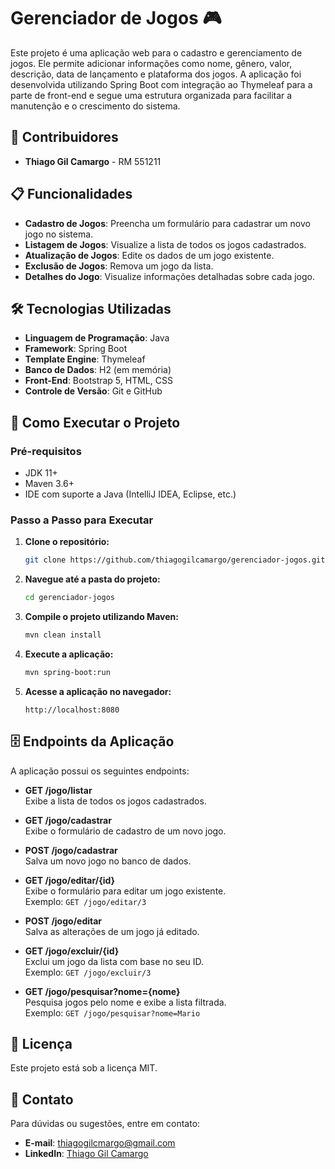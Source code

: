 


# Gerenciador de Jogos 🎮

Este projeto é uma aplicação web para o cadastro e gerenciamento de jogos. Ele permite adicionar informações como nome, gênero, valor, descrição, data de lançamento e plataforma dos jogos. A aplicação foi desenvolvida utilizando Spring Boot com integração ao Thymeleaf para a parte de front-end e segue uma estrutura organizada para facilitar a manutenção e o crescimento do sistema.

## 👥 Contribuidores

- **Thiago Gil Camargo** - RM 551211
  

## 📋 Funcionalidades

- **Cadastro de Jogos**: Preencha um formulário para cadastrar um novo jogo no sistema.
- **Listagem de Jogos**: Visualize a lista de todos os jogos cadastrados.
- **Atualização de Jogos**: Edite os dados de um jogo existente.
- **Exclusão de Jogos**: Remova um jogo da lista.
- **Detalhes do Jogo**: Visualize informações detalhadas sobre cada jogo.

## 🛠️ Tecnologias Utilizadas

- **Linguagem de Programação**: Java
- **Framework**: Spring Boot
- **Template Engine**: Thymeleaf
- **Banco de Dados**: H2 (em memória)
- **Front-End**: Bootstrap 5, HTML, CSS
- **Controle de Versão**: Git e GitHub

## 🚀 Como Executar o Projeto

### Pré-requisitos
- JDK 11+
- Maven 3.6+
- IDE com suporte a Java (IntelliJ IDEA, Eclipse, etc.)

### Passo a Passo para Executar

1. **Clone o repositório:**

    ```bash
    git clone https://github.com/thiagogilcamargo/gerenciador-jogos.git
    ```

2. **Navegue até a pasta do projeto:**

    ```bash
    cd gerenciador-jogos
    ```

3. **Compile o projeto utilizando Maven:**

    ```bash
    mvn clean install
    ```

4. **Execute a aplicação:**

    ```bash
    mvn spring-boot:run
    ```

5. **Acesse a aplicação no navegador:**

    ```
    http://localhost:8080
    ```

## 🗄️ Endpoints da Aplicação

A aplicação possui os seguintes endpoints:

- **GET /jogo/listar**  
  Exibe a lista de todos os jogos cadastrados.

- **GET /jogo/cadastrar**  
  Exibe o formulário de cadastro de um novo jogo.

- **POST /jogo/cadastrar**  
  Salva um novo jogo no banco de dados.

- **GET /jogo/editar/{id}**  
  Exibe o formulário para editar um jogo existente.  
  Exemplo: `GET /jogo/editar/3`

- **POST /jogo/editar**  
  Salva as alterações de um jogo já editado.

- **GET /jogo/excluir/{id}**  
  Exclui um jogo da lista com base no seu ID.  
  Exemplo: `GET /jogo/excluir/3`

- **GET /jogo/pesquisar?nome={nome}**  
  Pesquisa jogos pelo nome e exibe a lista filtrada.  
  Exemplo: `GET /jogo/pesquisar?nome=Mario`





## 📄 Licença

Este projeto está sob a licença MIT.

## 📧 Contato

Para dúvidas ou sugestões, entre em contato:

- **E-mail**: [thiagogilcmargo@gmail.com](mailto:thiagogilcmargo@gmail.com)  
- **LinkedIn**: [Thiago Gil Camargo](https://www.linkedin.com/in/thiago-gil-camargo-513584268/)
